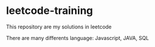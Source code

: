# leetcode-training

This repository are my solutions in leetcode

There are many differents language: Javascript, JAVA, SQL